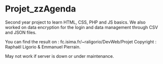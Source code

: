 # Projet_zzAgenda

Second year project to learn HTML, CSS, PHP and JS basics.
We also worked on data encryption for the login and data management through CSV and JSON files.

You can find the result on : fc.isima.fr/~raligorio/DevWeb/Projet
Copyright : Raphaël Ligorio & Emmanuel Pierrain.

May not work if server is down or under maintenance.
